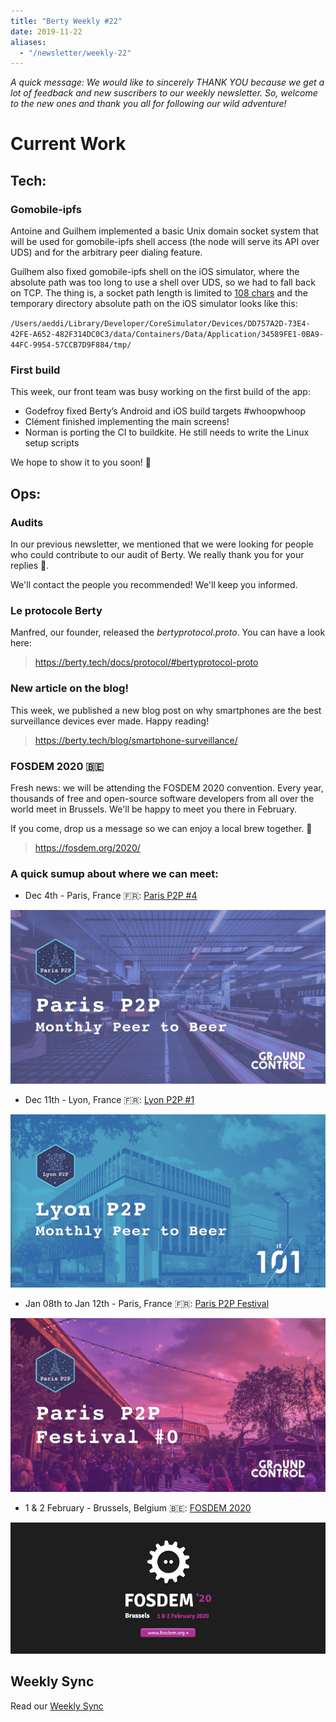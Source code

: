 ```yaml
---
title: "Berty Weekly #22"
date: 2019-11-22
aliases:
  - "/newsletter/weekly-22"
---
```


*A quick message: We would like to sincerely THANK YOU because we get a lot of feedback and new suscribers to our weekly newsletter. So, welcome to the new ones and thank you all for following our wild adventure!*

# Current Work

## Tech:

### Gomobile-ipfs
Antoine and Guilhem implemented a basic Unix domain socket system that will be used for gomobile-ipfs shell access (the node will serve its API over UDS) and for the arbitrary peer dialing feature.

Guilhem also fixed gomobile-ipfs shell on the iOS simulator, where the absolute path was too long to use a shell over UDS, so we had to fall back on TCP. The thing is, a socket path length is limited to [108 chars](https://unix.stackexchange.com/questions/367008/why-is-socket-path-length-limited-to-a-hundred-chars) and the temporary directory absolute path on the iOS simulator looks like this:

<code>/Users/aeddi/Library/Developer/CoreSimulator/Devices/DD757A2D-73E4-42FE-A652-482F314DC0C3/data/Containers/Data/Application/34589FE1-0BA9-44FC-9954-57CCB7D9F884/tmp/</code>

### First build
This week, our front team was busy working on the first build of the app:
-  Godefroy fixed Berty’s Android and iOS build targets #whoopwhoop
-  Clément finished implementing the main screens!
-  Norman is porting the CI to buildkite. He still needs to write the Linux setup scripts

We hope to show it to you soon! 💪

## Ops:

### Audits
In our previous newsletter, we mentioned that we were looking for people who could contribute to our audit of Berty. We really thank you for your replies 🧡.

We'll contact the people you recommended! We'll keep you informed.

### Le protocole Berty
Manfred, our founder, released the *bertyprotocol.proto*. You can have a look here:

> https://berty.tech/docs/protocol/#bertyprotocol-proto

### New article on the blog!
This week, we published a new blog post on why smartphones are the best surveillance devices ever made. Happy reading!

> https://berty.tech/blog/smartphone-surveillance/

### FOSDEM 2020 🇧🇪
Fresh news: we will be attending the FOSDEM 2020 convention.  Every year, thousands of free and open-source software developers from all over the world meet in Brussels. We'll be happy to meet you there in February.

If you come, drop us a message so we can enjoy a local brew together. 🤫

> https://fosdem.org/2020/

### A quick sumup about where we can meet:
- Dec 4th - Paris, France 🇫🇷: [Paris P2P #4](https://p2p.paris/en/event/monthly-4/)

![](paris.png)

- Dec 11th - Lyon, France 🇫🇷: [Lyon P2P #1](https://www.meetup.com/fr-FR/France-P2P/events/266104402/)

![](lyon_monthly.png)
- Jan 08th to Jan 12th - Paris, France 🇫🇷: [Paris P2P Festival](https://p2p.paris/en/event/festival-0/)

![](parisfestival.png)
- 1 & 2 February - Brussels, Belgium 🇧🇪: [FOSDEM 2020](https://fosdem.org/2020/)

![](fosdem.png)
## Weekly Sync

Read our [Weekly Sync](https://github.com/berty/mgmt/blob/master/meeting-notes/2019/Q4/2019-11-22--staff-team-weekly-sync.md)
